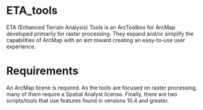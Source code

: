 # ETA_tools

ETA (Enhanced Terrain Analysis) Tools is an ArcToolbox for ArcMap developed primarily for raster processing. They expand and/or simplify the capabilities of ArcMap with an aim toward creating an easy-to-use user experience.

# Requirements

An ArcMap licene is required. As the tools are focused on raster processing, many of them require a Spatial Analyst license. Finally, there are two scripts/tools that use features found in versions 10.4 and greater.
